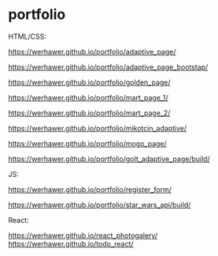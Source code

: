 # portfolio

HTML/CSS:

https://werhawer.github.io/portfolio/adaptive_page/

https://werhawer.github.io/portfolio/adaptive_page_bootstap/

https://werhawer.github.io/portfolio/golden_page/

https://werhawer.github.io/portfolio/mart_page_1/

https://werhawer.github.io/portfolio/mart_page_2/

https://werhawer.github.io/portfolio/mikotcin_adaptive/

https://werhawer.github.io/portfolio/mogo_page/

https://werhawer.github.io/portfolio/goIt_adaptive_page/build/

JS:

https://werhawer.github.io/portfolio/register_form/

https://werhawer.github.io/portfolio/star_wars_api/build/

React:

https://werhawer.github.io/react_photogalery/
https://werhawer.github.io/todo_react/
